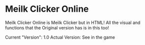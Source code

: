 # Meilk Clicker Online
Meilk Clicker Online is Meilk Clicker but in HTML!
All the visual and functions that the Original version has is in this too!

Current "Version": 1.0
Actual Version: See in the game
